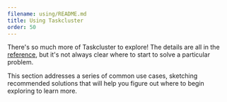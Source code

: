 ```yaml
---
filename: using/README.md
title: Using Taskcluster
order: 50
---
```


There's so much more of Taskcluster to explore! The details are all in the
[reference](/docs/reference), but it's not always clear where to start to solve a
particular problem.

This section addresses a series of common use cases, sketching recommended
solutions that will help you figure out where to begin exploring to learn more.
